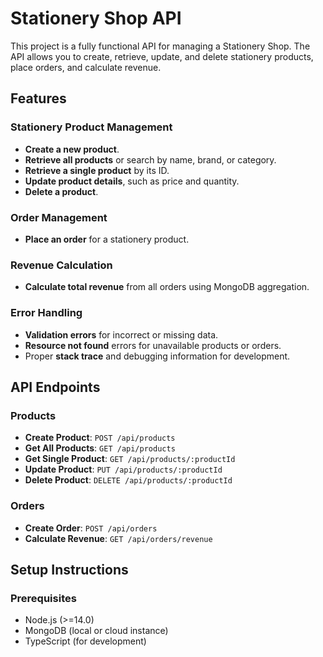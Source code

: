 # Stationery Shop API

This project is a fully functional API for managing a Stationery Shop. The API allows you to create, retrieve, update, and delete stationery products, place orders, and calculate revenue.

## Features

### Stationery Product Management

- **Create a new product**.
- **Retrieve all products** or search by name, brand, or category.
- **Retrieve a single product** by its ID.
- **Update product details**, such as price and quantity.
- **Delete a product**.

### Order Management

- **Place an order** for a stationery product.

### Revenue Calculation

- **Calculate total revenue** from all orders using MongoDB aggregation.

### Error Handling

- **Validation errors** for incorrect or missing data.
- **Resource not found** errors for unavailable products or orders.
- Proper **stack trace** and debugging information for development.

## API Endpoints

### Products

- **Create Product**: `POST /api/products`
- **Get All Products**: `GET /api/products`
- **Get Single Product**: `GET /api/products/:productId`
- **Update Product**: `PUT /api/products/:productId`
- **Delete Product**: `DELETE /api/products/:productId`

### Orders

- **Create Order**: `POST /api/orders`
- **Calculate Revenue**: `GET /api/orders/revenue`

## Setup Instructions

### Prerequisites

- Node.js (>=14.0)
- MongoDB (local or cloud instance)
- TypeScript (for development)
